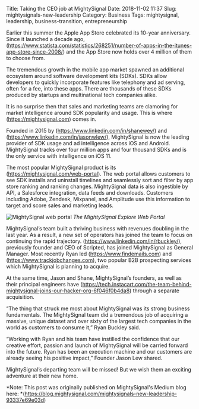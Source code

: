 Title: Taking the CEO job at MightySignal
Date: 2018-11-02 11:37
Slug: mightysignals-new-leadership
Category: Business
Tags: mightysignal, leadership, business-transition, entrepreneurship

Earlier this summer the Apple App Store celebrated its 10-year anniversary. Since it launched a decade ago, (https://www.statista.com/statistics/268251/number-of-apps-in-the-itunes-app-store-since-2008/) and the App Store now holds over 4 million of them to choose from.

The tremendous growth in the mobile app market spawned an additional ecosystem around software development kits (SDKs). SDKs allow developers to quickly incorporate features like telephony and ad serving, often for a fee, into these apps. There are thousands of these SDKs produced by startups and multinational tech companies alike.

It is no surprise then that sales and marketing teams are clamoring for market intelligence around SDK popularity and usage. This is where (https://mightysignal.com) comes in.

Founded in 2015 by (https://www.linkedin.com/in/shanewey/) and (https://www.linkedin.com/in/jasonwlew/), MightySignal is now the leading provider of SDK usage and ad intelligence across iOS and Android. MightySignal tracks over four million apps and four thousand SDKs and is the only service with intelligence on iOS 11.

The most popular MightySignal product is its (https://mightysignal.com/web-portal). The web portal allows customers to see SDK installs and uninstall timelines and seamlessly sort and filter by app store ranking and ranking changes. MightySignal data is also ingestible by API, a Salesforce integration, data feeds and downloads. Customers including Adobe, Zendesk, Mixpanel, and Amplitude use this information to target and score sales and marketing leads.

![MightySignal web portal]({static}/images/ef297-1aebyxcfm5vzhg_cklswzng.png)
*The MightySignal Explore Web Portal*

MightySignal’s team built a thriving business with revenues doubling in the last year. As a result, a new set of operators has joined the team to focus on continuing the rapid trajectory. (https://www.linkedin.com/in/rbuckley/), previously founder and CEO of Scripted, has joined MightySignal as General Manager. Most recently Ryan led (https://www.findemails.com) and (https://www.trackjobchanges.com), two popular B2B prospecting services which MightySignal is planning to acquire.

At the same time, Jason and Shane, MightySignal’s founders, as well as their principal engineers have (https://tech.instacart.com/the-team-behind-mightysignal-joins-our-hacker-org-6f046f0b4da8) through a separate acquisition.

“The thing that struck me most about MightySignal was its strong business fundamentals. The MightySignal team did a tremendous job of acquiring a massive, unique dataset and over sixty of the largest tech companies in the world as customers to consume it,” Ryan Buckley said.

“Working with Ryan and his team have instilled the confidence that our creative effort, passion and launch of MightySignal will be carried forward into the future. Ryan has been an execution machine and our customers are already seeing his positive impact,” Founder Jason Lew shared.

MightySignal’s departing team will be missed! But we wish them an exciting adventure at their new home.

*Note: This post was originally published on MightySignal's Medium blog here: *(https://blog.mightysignal.com/mightysignals-new-leadership-93337e69e03d)